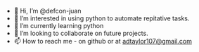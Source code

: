 - 👋 Hi, I’m @defcon-juan
- 👀 I’m interested in using python to automate repitative tasks.  
- 🌱 I’m currently learning python
- 💞️ I’m looking to collaborate on future projects.  
- 📫 How to reach me - on github or at adtaylor107@gmail.com

<!---
defcon-juan/defcon-juan is a ✨ special ✨ repository because its `README.md` (this file) appears on your GitHub profile.
You can click the Preview link to take a look at your changes.
--->
